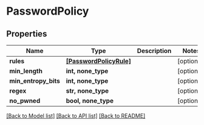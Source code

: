 # PasswordPolicy


## Properties

Name | Type | Description | Notes
------------ | ------------- | ------------- | -------------
**rules** | [**[PasswordPolicyRule]**](PasswordPolicyRule.md) |  | [optional] 
**min_length** | **int, none_type** |  | [optional] 
**min_entropy_bits** | **int, none_type** |  | [optional] 
**regex** | **str, none_type** |  | [optional] 
**no_pwned** | **bool, none_type** |  | [optional] 

[[Back to Model list]](../#documentation-for-models) [[Back to API list]](../#documentation-for-api-endpoints) [[Back to README]](../)


